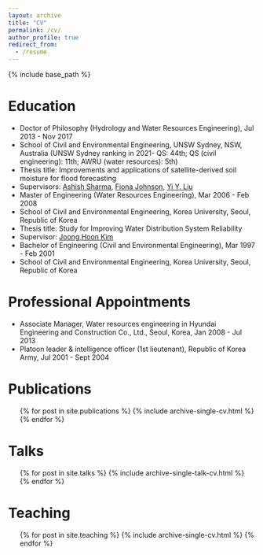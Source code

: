 ```yaml
---
layout: archive
title: "CV"
permalink: /cv/
author_profile: true
redirect_from:
  - /resume
---
```


{% include base_path %}

Education
======
*	Doctor of Philosophy (Hydrology and Water Resources Engineering), Jul 2013 - Nov 2017 
 * School of Civil and Environmental Engineering, UNSW Sydney, NSW, Australia (UNSW Sydney ranking in 2021- QS: 44th; QS (civil engineering): 11th; AWRU (water resources): 5th)
 *	Thesis title: Improvements and applications of satellite-derived soil moisture for flood forecasting
 *	Supervisors: [Ashish Sharma](https://scholar.google.com.au/citations?user=C_9ndbcAAAAJ&hl=en), [Fiona Johnson](https://scholar.google.com.au/citations?user=PYu5v4YAAAAJ&hl=en), [Yi Y. Liu](https://scholar.google.com.au/citations?user=iTSHW9wAAAAJ&hl=en)
*	Master of Engineering (Water Resources Engineering), Mar 2006 - Feb 2008 
 *	School of Civil and Environmental Engineering, Korea University, Seoul, Republic of Korea
 *	Thesis title: Study for Improving Water Distribution System Reliability
 *	Supervisor: [Joong Hoon Kim](https://scholar.google.com.au/citations?user=c_iisoEAAAAJ&hl=en)
*	Bachelor of Engineering (Civil and Environmental Engineering), Mar 1997 - Feb 2001
 *	School of Civil and Environmental Engineering, Korea University, Seoul, Republic of Korea

Professional Appointments
======
* Associate Manager, Water resources engineering in Hyundai Engineering and Construction Co., Ltd., Seoul, Korea, Jan 2008 - Jul 2013
*	Platoon leader & intelligence officer (1st lieutenant), Republic of Korea Army, Jul 2001 - Sept 2004

Publications
======
  <ul>{% for post in site.publications %}
    {% include archive-single-cv.html %}
  {% endfor %}</ul>
 
Talks
======
  <ul>{% for post in site.talks %}
    {% include archive-single-talk-cv.html %}
  {% endfor %}</ul>
  
Teaching
======
  <ul>{% for post in site.teaching %}
    {% include archive-single-cv.html %}
  {% endfor %}</ul>